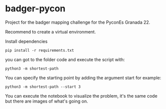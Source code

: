 # badger-pycon
Project for the badger mapping challenge for the PyconEs Granada 22.

Recommend to create a virtual environment.

Install dependencies
```
pip install -r requirements.txt
```

you can got to the folder code and execute the script with:
```
python3 -m shortest-path
```

You can specify the starting point by adding the argument start for example:
```
python3 -m shortest-path --start 3
```


You can execute the notebook to visualize the problem, it's the same code but there are images of what's going on.
